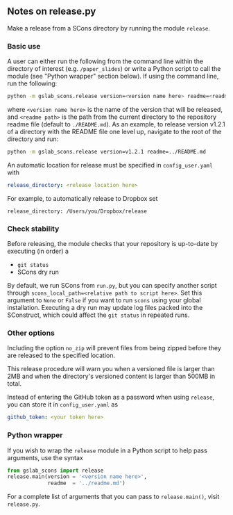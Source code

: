 ## Notes on release.py

Make a release from a SCons directory by running the module `release`. 

### Basic use

A user can either run the following from the command line within the directory of interest (e.g. `/paper_slides`) or write a Python script to call the module (see "Python wrapper" section below). If using the command line, run the following:

```sh
python -m gslab_scons.release version=<version name here> readme=<readme path here>
```
    
where `<version name here>` is the name of the version that will be released, and `<readme path>` is the path from the current directory to the repository readme file (default to `./README.md`). As an example, to release version v1.2.1 of a directory with the README file one level up, navigate to the root of the directory and run:

```sh
python -m gslab_scons.release version=v1.2.1 readme=../README.md
```

An automatic location for release must be specified in `config_user.yaml` with 

```yaml
release_directory: <release location here>
```

For example, to automatically release to Dropbox set

```
release_directory: /Users/you/Dropbox/release
``` 

### Check stability

Before releasing, the module checks that your repository is up-to-date by executing (in order) a
* `git status`
* SCons dry run

By default, we run SCons from `run.py`, but you can specify another script through `scons_local_path=<relative path to script here>`. Set this argument to `None` or `False` if you want to run `scons` using your global installation. Executing a dry run may update log files packed into the SConstruct, which could affect the `git status` in repeated runs.

### Other options

Including the option `no_zip` will prevent files from being zipped before they are released to the specified location.  

This release procedure will warn you when a versioned file is larger than 2MB and when the directory's versioned content is larger than 500MB in total.  

Instead of entering the GitHub token as a password when using `release`, you can store it in `config_user.yaml` as

```yaml
github_token: <your token here>
```

### Python wrapper

If you wish to wrap the `release` module in a Python script to help pass arguments, use the syntax

```python
from gslab_scons import release
release.main(version = '<version name here>',
             readme  = '../readme.md')
```

For a complete list of arguments that you can pass to `release.main()`, visit `release.py`.
